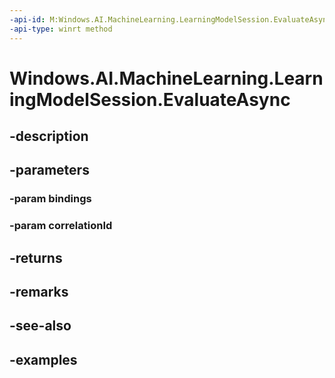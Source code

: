 ```yaml
---
-api-id: M:Windows.AI.MachineLearning.LearningModelSession.EvaluateAsync(Windows.AI.MachineLearning.LearningModelBinding,System.String)
-api-type: winrt method
---
```


<!-- Method syntax.
public IAsyncOperation<LearningModelEvaluationResult> LearningModelSession.EvaluateAsync(LearningModelBinding bindings, String correlationId)
-->

# Windows.AI.MachineLearning.LearningModelSession.EvaluateAsync

## -description

## -parameters
### -param bindings

### -param correlationId

## -returns

## -remarks

## -see-also

## -examples

